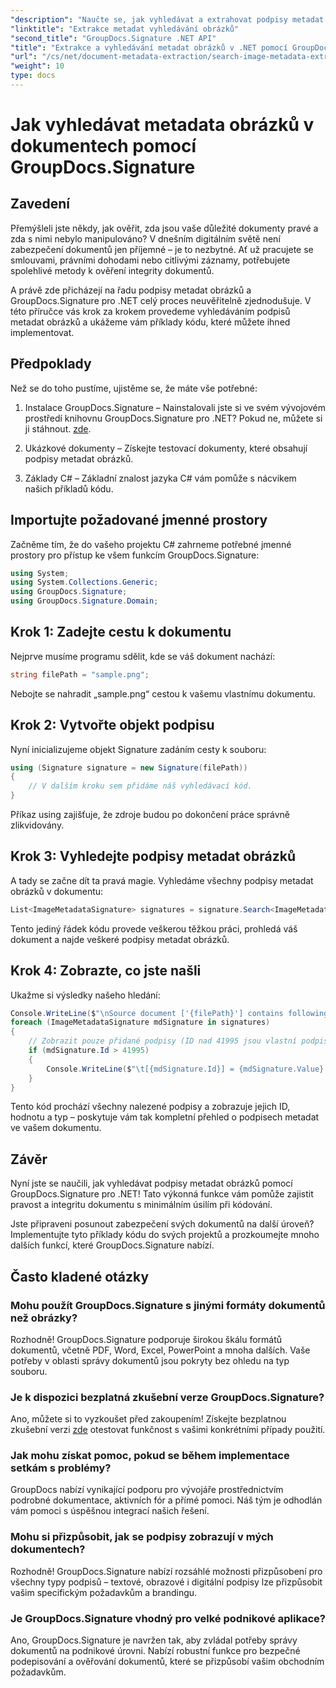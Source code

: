 ```yaml
---
"description": "Naučte se, jak vyhledávat a extrahovat podpisy metadat obrázků v dokumentech pomocí GroupDocs.Signature pro .NET. Zvyšte zabezpečení a autenticitu dokumentů během několika minut."
"linktitle": "Extrakce metadat vyhledávání obrázků"
"second_title": "GroupDocs.Signature .NET API"
"title": "Extrakce a vyhledávání metadat obrázků v .NET pomocí GroupDocs"
"url": "/cs/net/document-metadata-extraction/search-image-metadata-extraction/"
"weight": 10
type: docs
---
```

# Jak vyhledávat metadata obrázků v dokumentech pomocí GroupDocs.Signature

## Zavedení

Přemýšleli jste někdy, jak ověřit, zda jsou vaše důležité dokumenty pravé a zda s nimi nebylo manipulováno? V dnešním digitálním světě není zabezpečení dokumentů jen příjemné – je to nezbytné. Ať už pracujete se smlouvami, právními dohodami nebo citlivými záznamy, potřebujete spolehlivé metody k ověření integrity dokumentů.

A právě zde přicházejí na řadu podpisy metadat obrázků a GroupDocs.Signature pro .NET celý proces neuvěřitelně zjednodušuje. V této příručce vás krok za krokem provedeme vyhledáváním podpisů metadat obrázků a ukážeme vám příklady kódu, které můžete ihned implementovat.

## Předpoklady

Než se do toho pustíme, ujistěme se, že máte vše potřebné:

1. Instalace GroupDocs.Signature – Nainstalovali jste si ve svém vývojovém prostředí knihovnu GroupDocs.Signature pro .NET? Pokud ne, můžete si ji stáhnout. [zde](https://releases.groupdocs.com/signature/net/).

2. Ukázkové dokumenty – Získejte testovací dokumenty, které obsahují podpisy metadat obrázků.

3. Základy C# – Základní znalost jazyka C# vám pomůže s nácvikem našich příkladů kódu.

## Importujte požadované jmenné prostory

Začněme tím, že do vašeho projektu C# zahrneme potřebné jmenné prostory pro přístup ke všem funkcím GroupDocs.Signature:

```csharp
using System;
using System.Collections.Generic;
using GroupDocs.Signature;
using GroupDocs.Signature.Domain;
```

## Krok 1: Zadejte cestu k dokumentu

Nejprve musíme programu sdělit, kde se váš dokument nachází:

```csharp
string filePath = "sample.png";
```

Nebojte se nahradit „sample.png“ cestou k vašemu vlastnímu dokumentu.

## Krok 2: Vytvořte objekt podpisu

Nyní inicializujeme objekt Signature zadáním cesty k souboru:

```csharp
using (Signature signature = new Signature(filePath))
{
    // V dalším kroku sem přidáme náš vyhledávací kód.
}
```

Příkaz using zajišťuje, že zdroje budou po dokončení práce správně zlikvidovány.

## Krok 3: Vyhledejte podpisy metadat obrázků

A tady se začne dít ta pravá magie. Vyhledáme všechny podpisy metadat obrázků v dokumentu:

```csharp
List<ImageMetadataSignature> signatures = signature.Search<ImageMetadataSignature>(SignatureType.Metadata);
```

Tento jediný řádek kódu provede veškerou těžkou práci, prohledá váš dokument a najde veškeré podpisy metadat obrázků.

## Krok 4: Zobrazte, co jste našli

Ukažme si výsledky našeho hledání:

```csharp
Console.WriteLine($"\nSource document ['{filePath}'] contains following signatures.");
foreach (ImageMetadataSignature mdSignature in signatures)
{
    // Zobrazit pouze přidané podpisy (ID nad 41995 jsou vlastní podpisy)
    if (mdSignature.Id > 41995)
    {
        Console.WriteLine($"\t[{mdSignature.Id}] = {mdSignature.Value} ({mdSignature.Type})");
    }
}
```

Tento kód prochází všechny nalezené podpisy a zobrazuje jejich ID, hodnotu a typ – poskytuje vám tak kompletní přehled o podpisech metadat ve vašem dokumentu.

## Závěr

Nyní jste se naučili, jak vyhledávat podpisy metadat obrázků pomocí GroupDocs.Signature pro .NET! Tato výkonná funkce vám pomůže zajistit pravost a integritu dokumentu s minimálním úsilím při kódování.

Jste připraveni posunout zabezpečení svých dokumentů na další úroveň? Implementujte tyto příklady kódu do svých projektů a prozkoumejte mnoho dalších funkcí, které GroupDocs.Signature nabízí.

## Často kladené otázky

### Mohu použít GroupDocs.Signature s jinými formáty dokumentů než obrázky?

Rozhodně! GroupDocs.Signature podporuje širokou škálu formátů dokumentů, včetně PDF, Word, Excel, PowerPoint a mnoha dalších. Vaše potřeby v oblasti správy dokumentů jsou pokryty bez ohledu na typ souboru.

### Je k dispozici bezplatná zkušební verze GroupDocs.Signature?

Ano, můžete si to vyzkoušet před zakoupením! Získejte bezplatnou zkušební verzi [zde](https://releases.groupdocs.com/) otestovat funkčnost s vašimi konkrétními případy použití.

### Jak mohu získat pomoc, pokud se během implementace setkám s problémy?

GroupDocs nabízí vynikající podporu pro vývojáře prostřednictvím podrobné dokumentace, aktivních fór a přímé pomoci. Náš tým je odhodlán vám pomoci s úspěšnou integrací našich řešení.

### Mohu si přizpůsobit, jak se podpisy zobrazují v mých dokumentech?

Rozhodně! GroupDocs.Signature nabízí rozsáhlé možnosti přizpůsobení pro všechny typy podpisů – textové, obrazové i digitální podpisy lze přizpůsobit vašim specifickým požadavkům a brandingu.

### Je GroupDocs.Signature vhodný pro velké podnikové aplikace?

Ano, GroupDocs.Signature je navržen tak, aby zvládal potřeby správy dokumentů na podnikové úrovni. Nabízí robustní funkce pro bezpečné podepisování a ověřování dokumentů, které se přizpůsobí vašim obchodním požadavkům.